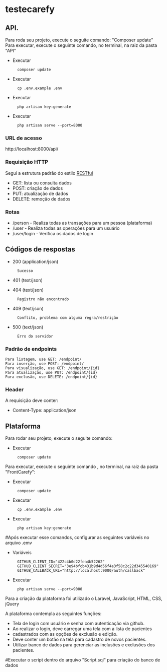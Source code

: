 # testecarefy

##  API.
  
Para roda seu projeto, execute o seguite comando: "Composer update"
Para executar, execute o seguinte comando, no terminal, na raiz da pasta "API"

+ Executar

        composer update
        
+ Executar

        cp .env.example .env

+ Executar

        php artisan key:generate

+ Executar

        php artisan serve --port=8000
        
                
        
  

### URL de acesso
http://localhost:8000/api/

### Requisição HTTP

Segui a estrutura padrão do estilo [RESTful](https://en.wikipedia.org/wiki/Representational_state_transfer)

- GET: lista ou consulta dados
- POST: criação de dados
- PUT: atualização de dados
- DELETE: remoção de dados


### Rotas


+ /person - Realiza todas as transações para um pessoa (plataforma)
+ /user - Realiza todas as operações para um usuário
+ /user/login - Verifica os dados de login



## Códigos de respostas

+ 200 (application/json)

        Sucesso

+ 401 (text/json)


+ 404 (text/json)

        Registro não encontrado

+ 409 (text/json)

        Conflito, problema com alguma regra/restrição 

+ 500 (text/json)

        Erro do servidor


### Padrão de endpoints
    Para listagem, use GET: /endpoint/
    Para inserção, use POST: /endpoint/
    Para visualização, use GET: /endpoint/{id}
    Para atualização, use PUT: /endpoint/{id}
    Para exclusão, use DELETE: /endpoint/{id}
    
    

### Header
A requisição deve conter:

- Content-Type: application/json


## Plataforma

Para rodar seu projeto, execute o seguite comando: 

+ Executar

        composer update

Para executar, execute o seguinte comando , no terminal, na raiz da pasta "FrontCarefy":

+ Executar

        composer update
        
+ Executar

        cp .env.example .env

+ Executar

        php artisan key:generate



#Após executar esse comandos, configurar as seguintes variáveis no arquivo .emv

+ Variáveis

        GITHUB_CLIENT_ID="422c4b0d22fea4b52262"
        GITHUB_CLIENT_SECRET="3e94bfcb431b9d4d56f4a3f58c2c22d345540169"
        GITHUB_CALLBACK_URL="http://localhost:9000/auth/callback"

+ Executar

        php artisan serve --port=9000
        
        
Para a criação da plataforma foi utilizado o Laravel, JavaScript, HTML, CSS, jQuery

A plataforma contempla as seguintes funções:

+ Tela de login com usuário e senha com autenticação via github.
+ Ao realizar o login, deve carregar uma tela com a lista de pacientes
+ cadastrados com as opções de exclusão e edição.
+ Deve conter um botão na tela para cadastro de novos pacientes.
+ Utilizar banco de dados para gerenciar as inclusões e exclusões dos
pacientes.

#Executar o script dentro do arquivo "Script.sql" para criação do banco de dados





